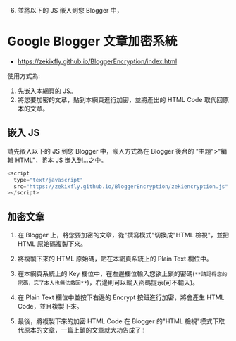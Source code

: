 6. 並將以下的 JS 嵌入到您 Blogger 中，

# Google Blogger 文章加密系統

- https://zekixfly.github.io/BloggerEncryption/index.html

使用方式為:

1. 先嵌入本網頁的 JS。
2. 將您要加密的文章，貼到本網頁進行加密，並將產出的 HTML Code 取代回原本的文章。

## 嵌入 JS

請先嵌入以下的 JS 到您 Blogger 中，嵌入方式為在 Blogger 後台的 "主題">"編輯 HTML"，將本 JS 嵌入到<head>...</head>之中。

```js
<script
  type="text/javascript"
  src="https://zekixfly.github.io/BloggerEncryption/zekiencryption.js"
></script>
```

## 加密文章

1. 在 Blogger 上，將您要加密的文章，從"撰寫模式"切換成"HTML 檢視"，並把 HTML 原始碼複製下來。

2. 將複製下來的 HTML 原始碼，貼在本網頁系統上的 Plain Text 欄位中。

3. 在本網頁系統上的 Key 欄位中，在左邊欄位輸入您欲上鎖的密碼(`**請記得您的密碼，忘了本人也無法救回**`)，右邊則可以輸入密碼提示(可不輸入)。

4. 在 Plain Text 欄位中並按下右邊的 Encrypt 按鈕進行加密，將會產生 HTML Code，並且複製下來。

5. 最後，將複製下來的加密 HTML Code 在 Blogger 的"HTML 檢視"模式下取代原本的文章，一篇上鎖的文章就大功告成了!!
